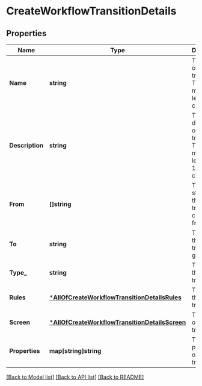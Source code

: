 # CreateWorkflowTransitionDetails

## Properties
Name | Type | Description | Notes
------------ | ------------- | ------------- | -------------
**Name** | **string** | The name of the transition. The maximum length is 60 characters. | [default to null]
**Description** | **string** | The description of the transition. The maximum length is 1000 characters. | [optional] [default to null]
**From** | **[]string** | The statuses the transition can start from. | [optional] [default to null]
**To** | **string** | The status the transition goes to. | [default to null]
**Type_** | **string** | The type of the transition. | [default to null]
**Rules** | [***AllOfCreateWorkflowTransitionDetailsRules**](AllOfCreateWorkflowTransitionDetailsRules.md) | The rules of the transition. | [optional] [default to null]
**Screen** | [***AllOfCreateWorkflowTransitionDetailsScreen**](AllOfCreateWorkflowTransitionDetailsScreen.md) | The screen of the transition. | [optional] [default to null]
**Properties** | **map[string]string** | The properties of the transition. | [optional] [default to null]

[[Back to Model list]](../README.md#documentation-for-models) [[Back to API list]](../README.md#documentation-for-api-endpoints) [[Back to README]](../README.md)

